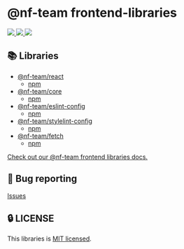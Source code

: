 # @nf-team frontend-libraries

<a href="https://github.com/mbti-nf-team/frontend-libraries/issues?q=is%3Aissue+is%3Aopen+sort%3Aupdated-desc">
  <img src="https://img.shields.io/github/issues/mbti-nf-team/frontend-libraries?style=flat-square" />
</a>

<a href="https://github.com/mbti-nf-team/frontend-libraries/blob/main/LICENSE">
  <img src="https://img.shields.io/github/license/mbti-nf-team/frontend-libraries?style=flat-square" />
</a>

<a href="https://codecov.io/gh/mbti-nf-team/frontend-libraries" > 
 <img src="https://codecov.io/gh/mbti-nf-team/frontend-libraries/graph/badge.svg?token=Nor36frMZT"/> 
 </a>

## 📚 Libraries
- [@nf-team/react](https://github.com/mbti-nf-team/frontend-libraries/tree/main/packages/react)
  - [npm](https://www.npmjs.com/package/@nf-team/react)
- [@nf-team/core](https://github.com/mbti-nf-team/frontend-libraries/tree/main/packages/core)
  - [npm](https://www.npmjs.com/package/@nf-team/core)
- [@nf-team/eslint-config](https://github.com/mbti-nf-team/frontend-libraries/tree/main/packages/eslint)
  - [npm](https://www.npmjs.com/package/@nf-team/eslint-config)
- [@nf-team/stylelint-config](https://github.com/mbti-nf-team/frontend-libraries/tree/main/packages/stylelint)
  - [npm](https://www.npmjs.com/package/@nf-team/stylelint-config)
- [@nf-team/fetch](https://github.com/mbti-nf-team/frontend-libraries/tree/main/packages/fetch)
  - [npm](https://www.npmjs.com/package/@nf-team/fetch)

[Check out our @nf-team frontend libraries docs.](https://mbti-nf-team.github.io/frontend-libraries/)

## 🐛 Bug reporting
[Issues](https://github.com/mbti-nf-team/frontend-libraries/issues)

## 🔒 LICENSE
This libraries is [MIT licensed](https://github.com/mbti-nf-team/frontend-libraries/blob/main/LICENSE).
